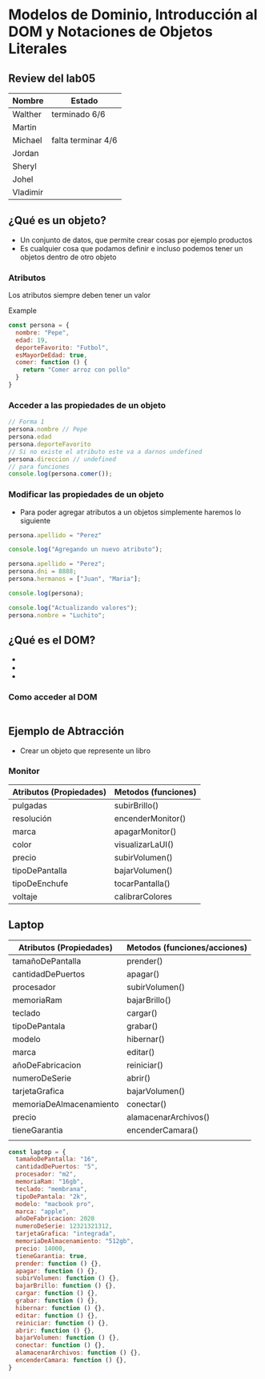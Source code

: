 # Modelos de Dominio, Introducción al DOM y Notaciones de Objetos Literales

## Review del lab05

| Nombre   | Estado             |
| -------- | ------------------ |
| Walther  | terminado 6/6      |
| Martin   |                    |
| Michael  | falta terminar 4/6 |
| Jordan   |                    |
| Sheryl   |                    |
| Johel    |                    |
| Vladimir |                    |

## ¿Qué es un objeto?

- Un conjunto de datos, que permite crear cosas por ejemplo productos
- Es cualquier cosa que podamos definir e incluso podemos tener un objetos dentro de otro objeto

### Atributos

Los atributos siempre deben tener un valor

Example

```js
const persona = {
  nombre: "Pepe",
  edad: 19,
  deporteFavorito: "Futbol",
  esMayorDeEdad: true,
  comer: function () {
    return "Comer arroz con pollo"
  }
}
```

### Acceder a las propiedades de un objeto

```js
// Forma 1
persona.nombre // Pepe
persona.edad
persona.deporteFavorito
// Si no existe el atributo este va a darnos undefined
persona.direccion // undefined
// para funciones
console.log(persona.comer());
```

### Modificar las propiedades de un objeto

- Para poder agregar atributos a un objetos simplemente haremos lo siguiente

```js
persona.apellido = "Perez"

console.log("Agregando un nuevo atributo");

persona.apellido = "Perez";
persona.dni = 8888;
persona.hermanos = ["Juan", "Maria"];

console.log(persona);

console.log("Actualizando valores");
persona.nombre = "Luchito";

```

## ¿Qué es el DOM?

-
-
-

### Como acceder al DOM

```js
```

## Ejemplo de Abtracción

- Crear un objeto que represente un libro

### Monitor

| Atributos (Propiedades) | Metodos (funciones) |
| ----------------------- | ------------------- |
| pulgadas                | subirBrillo()       |
| resolución              | encenderMonitor()   |
| marca                   | apagarMonitor()     |
| color                   | visualizarLaUI()    |
| precio                  | subirVolumen()      |
| tipoDePantalla          | bajarVolumen()      |
| tipoDeEnchufe           | tocarPantalla()     |
| voltaje                 | calibrarColores     |

## Laptop

| Atributos (Propiedades) | Metodos (funciones/acciones) |
| ----------------------- | ---------------------------- |
| tamañoDePantalla        | prender()                    |
| cantidadDePuertos       | apagar()                     |
| procesador              | subirVolumen()               |
| memoriaRam              | bajarBrillo()                |
| teclado                 | cargar()                     |
| tipoDePantala           | grabar()                     |
| modelo                  | hibernar()                   |
| marca                   | editar()                     |
| añoDeFabricacion        | reiniciar()                  |
| numeroDeSerie           | abrir()                      |
| tarjetaGrafica          | bajarVolumen()               |
| memoriaDeAlmacenamiento | conectar()                   |
| precio                  | alamacenarArchivos()         |
| tieneGarantia           | encenderCamara()             |
|                         |                              |

```js
const laptop = {
  tamañoDePantalla: "16",
  cantidadDePuertos: "5",
  procesador: "m2",
  memoriaRam: "16gb",
  teclado: "membrana",
  tipoDePantala: "2k",
  modelo: "macbook pro",
  marca: "apple",
  añoDeFabricacion: 2020
  numeroDeSerie: 12321321312,
  tarjetaGrafica: "integrada",
  memoriaDeAlmacenamiento: "512gb",
  precio: 14000,
  tieneGarantia: true,
  prender: function () {},
  apagar: function () {},
  subirVolumen: function () {},
  bajarBrillo: function () {},
  cargar: function () {},
  grabar: function () {},
  hibernar: function () {},
  editar: function () {},
  reiniciar: function () {},
  abrir: function () {},
  bajarVolumen: function () {},
  conectar: function () {},
  alamacenarArchivos: function () {},
  encenderCamara: function () {},
}
